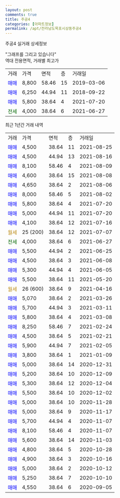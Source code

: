 ```yaml
---
layout: post
comments: true
title: 주공4
categories: [아파트정보]
permalink: /apt/전라남도목포시상동주공4
---
```


주공4 실거래 상세정보

<script type="text/javascript">
  google.charts.load('current', {'packages':['line', 'corechart']});
  google.charts.setOnLoadCallback(drawChart);

  function drawChart() {
    var data = new google.visualization.DataTable();
    data.addColumn('date', '거래일');
    data.addColumn('number', "매매");
    data.addColumn('number', "전세");
    data.addColumn('number', "전매");

    data.addRows([[new Date(Date.parse("2021-08-25")), 4500, null, null], [new Date(Date.parse("2021-08-16")), 4500, null, null], [new Date(Date.parse("2021-08-09")), 8100, null, null], [new Date(Date.parse("2021-08-08")), 4600, null, null], [new Date(Date.parse("2021-08-06")), 4650, null, null], [new Date(Date.parse("2021-08-02")), 8000, null, null], [new Date(Date.parse("2021-07-20")), 5800, null, null], [new Date(Date.parse("2021-07-20")), 5000, null, null], [new Date(Date.parse("2021-07-16")), 4100, null, null], [new Date(Date.parse("2021-07-07")), null, null, null], [new Date(Date.parse("2021-06-27")), null, 4000, null], [new Date(Date.parse("2021-06-25")), 5500, null, null], [new Date(Date.parse("2021-06-08")), 4500, null, null], [new Date(Date.parse("2021-06-05")), 5300, null, null], [new Date(Date.parse("2021-05-20")), 5500, null, null], [new Date(Date.parse("2021-04-16")), null, null, null], [new Date(Date.parse("2021-03-26")), 5070, null, null], [new Date(Date.parse("2021-03-11")), 5700, null, null], [new Date(Date.parse("2021-03-08")), 5800, null, null], [new Date(Date.parse("2021-02-24")), 8250, null, null], [new Date(Date.parse("2021-02-21")), 4500, null, null], [new Date(Date.parse("2021-02-05")), 5900, null, null], [new Date(Date.parse("2021-01-09")), 3800, null, null], [new Date(Date.parse("2020-12-31")), 5000, null, null], [new Date(Date.parse("2020-12-09")), 5200, null, null], [new Date(Date.parse("2020-12-04")), 5300, null, null], [new Date(Date.parse("2020-12-02")), 5500, null, null], [new Date(Date.parse("2020-11-28")), 5000, null, null], [new Date(Date.parse("2020-11-17")), 5000, null, null], [new Date(Date.parse("2020-11-07")), 5700, null, null], [new Date(Date.parse("2020-11-07")), 8100, null, null], [new Date(Date.parse("2020-11-03")), 5600, null, null], [new Date(Date.parse("2020-10-28")), 4800, null, null], [new Date(Date.parse("2020-10-16")), 4900, null, null], [new Date(Date.parse("2020-10-12")), 5000, null, null], [new Date(Date.parse("2020-10-10")), 5250, null, null], [new Date(Date.parse("2020-09-05")), 4550, null, null]]);

    var options = {
      hAxis: {
        format: 'yyyy/MM/dd'
      },    
      lineWidth: 0,
      pointsVisible: true,    
      title: '최근 1년간 유형별 실거래가 분포',
      legend: { position: 'bottom' }
    };

    var formatter = new google.visualization.NumberFormat({pattern:'###,###'} );
    formatter.format(data, 1);
    formatter.format(data, 2);
    
    setTimeout(function() {
        var chart = new google.visualization.LineChart(document.getElementById('columnchart_material'));
        chart.draw(data, (options));
        document.getElementById('loading').style.display = 'none';
    }, 1000);
  }
</script>


<div id="loading" style="z-index:20; display: block; margin-left: 0px">"그래프를 그리고 있습니다"</div>
<div id="columnchart_material" style="width: 95%; margin-left: 0px; display: block"></div>
<!-- contents start -->
역대 전용면적, 거래별 최고가
<table class="sortable">
    <tr>
      <td>거래</td>
      <td>가격</td>
      <td>면적</td>
      <td>층</td>
      <td>거래일</td>
    </tr>
        <tr>
          <td><a style="color: blue">매매</a></td>
          <td>8,800</td>
          <td>58.46</td>
          <td>15</td>
          <td>2019-03-06</td>
        </tr>            <tr>
          <td><a style="color: blue">매매</a></td>
          <td>6,250</td>
          <td>44.94</td>
          <td>11</td>
          <td>2018-09-22</td>
        </tr>            <tr>
          <td><a style="color: blue">매매</a></td>
          <td>5,800</td>
          <td>38.64</td>
          <td>4</td>
          <td>2021-07-20</td>
        </tr>        
        <tr>
              <td><a style="color: darkgreen">전세</a></td>
              <td>4,000</td>
              <td>38.64</td>
              <td>6</td>
              <td>2021-06-27</td>
            </tr>        
    
</table>

최근 1년간 거래 내역

<table class="sortable">
    <tr>
      <td>거래</td>
      <td>가격</td>
      <td>면적</td>
      <td>층</td>
      <td>거래일</td>
    </tr>
    <tr>
      <td><a style="color: blue">매매</a></td>
      <td>4,500</td>
      <td>38.64</td>
      <td>11</td>
      <td>2021-08-25</td>
    </tr>          <tr>
      <td><a style="color: blue">매매</a></td>
      <td>4,500</td>
      <td>44.94</td>
      <td>13</td>
      <td>2021-08-16</td>
    </tr>          <tr>
      <td><a style="color: blue">매매</a></td>
      <td>8,100</td>
      <td>58.46</td>
      <td>4</td>
      <td>2021-08-09</td>
    </tr>          <tr>
      <td><a style="color: blue">매매</a></td>
      <td>4,600</td>
      <td>38.64</td>
      <td>15</td>
      <td>2021-08-08</td>
    </tr>          <tr>
      <td><a style="color: blue">매매</a></td>
      <td>4,650</td>
      <td>38.64</td>
      <td>2</td>
      <td>2021-08-06</td>
    </tr>          <tr>
      <td><a style="color: blue">매매</a></td>
      <td>8,000</td>
      <td>58.46</td>
      <td>5</td>
      <td>2021-08-02</td>
    </tr>          <tr>
      <td><a style="color: blue">매매</a></td>
      <td>5,800</td>
      <td>38.64</td>
      <td>4</td>
      <td>2021-07-20</td>
    </tr>          <tr>
      <td><a style="color: blue">매매</a></td>
      <td>5,000</td>
      <td>44.94</td>
      <td>11</td>
      <td>2021-07-20</td>
    </tr>          <tr>
      <td><a style="color: blue">매매</a></td>
      <td>4,100</td>
      <td>38.64</td>
      <td>12</td>
      <td>2021-07-16</td>
    </tr>          <tr>
      <td><a style="color: darkgoldenrod">월세</a></td>
      <td>25 (200)</td>
      <td>38.64</td>
      <td>12</td>
      <td>2021-07-07</td>
    </tr>          <tr>
      <td><a style="color: darkgreen">전세</a></td>
      <td>4,000</td>
      <td>38.64</td>
      <td>6</td>
      <td>2021-06-27</td>
    </tr>          <tr>
      <td><a style="color: blue">매매</a></td>
      <td>5,500</td>
      <td>44.94</td>
      <td>2</td>
      <td>2021-06-25</td>
    </tr>          <tr>
      <td><a style="color: blue">매매</a></td>
      <td>4,500</td>
      <td>38.64</td>
      <td>3</td>
      <td>2021-06-08</td>
    </tr>          <tr>
      <td><a style="color: blue">매매</a></td>
      <td>5,300</td>
      <td>44.94</td>
      <td>4</td>
      <td>2021-06-05</td>
    </tr>          <tr>
      <td><a style="color: blue">매매</a></td>
      <td>5,500</td>
      <td>38.64</td>
      <td>11</td>
      <td>2021-05-20</td>
    </tr>          <tr>
      <td><a style="color: darkgoldenrod">월세</a></td>
      <td>26 (600)</td>
      <td>38.64</td>
      <td>9</td>
      <td>2021-04-16</td>
    </tr>          <tr>
      <td><a style="color: blue">매매</a></td>
      <td>5,070</td>
      <td>38.64</td>
      <td>2</td>
      <td>2021-03-26</td>
    </tr>          <tr>
      <td><a style="color: blue">매매</a></td>
      <td>5,700</td>
      <td>44.94</td>
      <td>3</td>
      <td>2021-03-11</td>
    </tr>          <tr>
      <td><a style="color: blue">매매</a></td>
      <td>5,800</td>
      <td>38.64</td>
      <td>4</td>
      <td>2021-03-08</td>
    </tr>          <tr>
      <td><a style="color: blue">매매</a></td>
      <td>8,250</td>
      <td>58.46</td>
      <td>7</td>
      <td>2021-02-24</td>
    </tr>          <tr>
      <td><a style="color: blue">매매</a></td>
      <td>4,500</td>
      <td>38.64</td>
      <td>5</td>
      <td>2021-02-21</td>
    </tr>          <tr>
      <td><a style="color: blue">매매</a></td>
      <td>5,900</td>
      <td>44.94</td>
      <td>7</td>
      <td>2021-02-05</td>
    </tr>          <tr>
      <td><a style="color: blue">매매</a></td>
      <td>3,800</td>
      <td>38.64</td>
      <td>1</td>
      <td>2021-01-09</td>
    </tr>          <tr>
      <td><a style="color: blue">매매</a></td>
      <td>5,000</td>
      <td>38.64</td>
      <td>14</td>
      <td>2020-12-31</td>
    </tr>          <tr>
      <td><a style="color: blue">매매</a></td>
      <td>5,200</td>
      <td>38.64</td>
      <td>10</td>
      <td>2020-12-09</td>
    </tr>          <tr>
      <td><a style="color: blue">매매</a></td>
      <td>5,300</td>
      <td>38.64</td>
      <td>12</td>
      <td>2020-12-04</td>
    </tr>          <tr>
      <td><a style="color: blue">매매</a></td>
      <td>5,500</td>
      <td>38.64</td>
      <td>10</td>
      <td>2020-12-02</td>
    </tr>          <tr>
      <td><a style="color: blue">매매</a></td>
      <td>5,000</td>
      <td>38.64</td>
      <td>10</td>
      <td>2020-11-28</td>
    </tr>          <tr>
      <td><a style="color: blue">매매</a></td>
      <td>5,000</td>
      <td>38.64</td>
      <td>9</td>
      <td>2020-11-17</td>
    </tr>          <tr>
      <td><a style="color: blue">매매</a></td>
      <td>5,700</td>
      <td>44.94</td>
      <td>4</td>
      <td>2020-11-07</td>
    </tr>          <tr>
      <td><a style="color: blue">매매</a></td>
      <td>8,100</td>
      <td>58.46</td>
      <td>4</td>
      <td>2020-11-07</td>
    </tr>          <tr>
      <td><a style="color: blue">매매</a></td>
      <td>5,600</td>
      <td>38.64</td>
      <td>14</td>
      <td>2020-11-03</td>
    </tr>          <tr>
      <td><a style="color: blue">매매</a></td>
      <td>4,800</td>
      <td>38.64</td>
      <td>5</td>
      <td>2020-10-28</td>
    </tr>          <tr>
      <td><a style="color: blue">매매</a></td>
      <td>4,900</td>
      <td>38.64</td>
      <td>3</td>
      <td>2020-10-16</td>
    </tr>          <tr>
      <td><a style="color: blue">매매</a></td>
      <td>5,000</td>
      <td>38.64</td>
      <td>2</td>
      <td>2020-10-12</td>
    </tr>          <tr>
      <td><a style="color: blue">매매</a></td>
      <td>5,250</td>
      <td>38.64</td>
      <td>7</td>
      <td>2020-10-10</td>
    </tr>          <tr>
      <td><a style="color: blue">매매</a></td>
      <td>4,550</td>
      <td>38.64</td>
      <td>6</td>
      <td>2020-09-05</td>
    </tr>      </table>
<!-- contents end -->    

